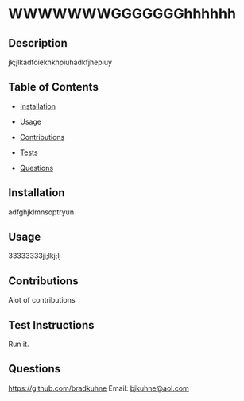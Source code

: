 # WWWWWWWGGGGGGGhhhhhh 
  
## Description
  
 jk;jlkadfoiekhkhpiuhadkfjhepiuy
  
## Table of Contents
  
* [Installation](#Installation)
  
* [Usage](#Usage)
  
* [Contributions](#Contributions)
  
* [Tests](#Tests)
  
* [Questions](#Questions)
  
## Installation
  
 adfghjklmnsoptryun
  
## Usage
  
 33333333jj;lkj;lj
  
## Contributions
  
 Alot of contributions
  
## Test Instructions
  
 Run it.
  
## Questions
  
 https://github.com/bradkuhne  Email: bjkuhne@aol.com

